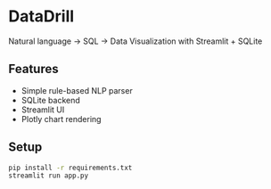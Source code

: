 # DataDrill

Natural language → SQL → Data Visualization with Streamlit + SQLite

## Features
- Simple rule-based NLP parser
- SQLite backend
- Streamlit UI
- Plotly chart rendering

## Setup

```bash
pip install -r requirements.txt
streamlit run app.py
